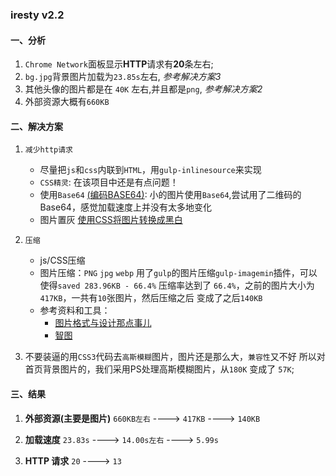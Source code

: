 ### iresty v2.2

#### 一、分析
1. `Chrome Network`面板显示**HTTP**请求有**20**条左右;
2. `bg.jpg`背景图片加载为`23.85s`左右, _参考解决方案3_
3. 其他头像的图片都是在 `40K` 左右,并且都是`png`, _参考解决方案2_
4. 外部资源大概有`660KB`

#### 二、解决方案
1. `减少http请求`
	- 尽量把`js`和`css`内联到`HTML`，用`gulp-inlinesource`来实现
	- `CSS精灵`: 在该项目中还是有点问题！
	- 使用`Base64` [(编码BASE64)](http://tool.css-js.com/base64.html): 
	小的图片使用`Base64`,尝试用了二维码的Base64，感觉加载速度上并没有太多地变化
	- 图片置灰 [使用CSS将图片转换成黑白](http://www.zhangxinxu.com/wordpress/2012/08/小tip-使用css将图片转换成黑白的/)
2. `压缩`
	- js/CSS压缩
	- 图片压缩：`PNG` `jpg` `webp`
	用了`gulp`的图片压缩`gulp-imagemin`插件，可以使得`saved 283.96KB - 66.4%`
	压缩率达到了 `66.4%`，之前的图片大小为`417KB`，一共有`10`张图片，然后压缩之后
	变成了之后`140KB`
	- 参考资料和工具：
		* [图片格式与设计那点事儿](http://ued.taobao.org/blog/2010/12/jpg_png/)
		* [智图](http://zhitu.isux.us/)

3. 不要装逼的用`CSS3`代码去`高斯模糊`图片，图片还是那么大，`兼容性`又不好
所以对首页背景图片的，我们采用PS处理高斯模糊图片，从`180K` 变成了 `57K`;

#### 三、结果

1. **外部资源(主要是图片)**
`660KB左右` ----> `417KB` ----> `140KB`

2. **加载速度**
`23.83s` ----> `14.00s左右` ----> `5.99s`

3. **HTTP 请求**
`20` ----> `13`

